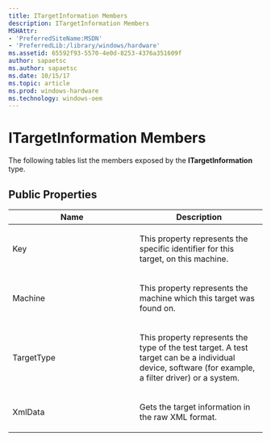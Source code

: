```yaml
---
title: ITargetInformation Members
description: ITargetInformation Members
MSHAttr:
- 'PreferredSiteName:MSDN'
- 'PreferredLib:/library/windows/hardware'
ms.assetid: 65592f93-5570-4e0d-8253-4376a351609f
author: sapaetsc
ms.author: sapaetsc
ms.date: 10/15/17
ms.topic: article
ms.prod: windows-hardware
ms.technology: windows-oem
---
```


# ITargetInformation Members


The following tables list the members exposed by the **ITargetInformation** type.

## <span id="Public_Properties"></span><span id="public_properties"></span><span id="PUBLIC_PROPERTIES"></span>Public Properties


<table>
<colgroup>
<col width="50%" />
<col width="50%" />
</colgroup>
<thead>
<tr class="header">
<th>Name</th>
<th>Description</th>
</tr>
</thead>
<tbody>
<tr class="odd">
<td><p>Key</p></td>
<td><p>This property represents the specific identifier for this target, on this machine.</p></td>
</tr>
<tr class="even">
<td><p>Machine</p></td>
<td><p>This property represents the machine which this target was found on.</p></td>
</tr>
<tr class="odd">
<td><p>TargetType</p></td>
<td><p>This property represents the type of the test target. A test target can be a individual device, software (for example, a filter driver) or a system.</p></td>
</tr>
<tr class="even">
<td><p>XmlData</p></td>
<td><p>Gets the target information in the raw XML format.</p></td>
</tr>
</tbody>
</table>

 

 

 






